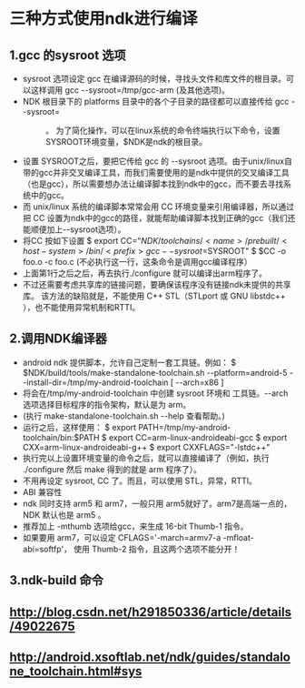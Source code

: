 # 三种方式使用ndk进行编译
## 1.gcc 的sysroot 选项
- sysroot 选项设定 gcc 在编译源码的时候，寻找头文件和库文件的根目录。可以这样调用 gcc --sysroot=/tmp/gcc-arm (及其他选项)。
- NDK 根目录下的 platforms 目录中的各个子目录的路径都可以直接传给 gcc --sysroot=<dir>。
为了简化操作，可以在linux系统的命令终端执行以下命令，设置SYSROOT环境变量，$NDK是ndk的根目录。
- 设置 SYSROOT之后，要把它传给 gcc 的 --sysroot 选项。由于unix/linux自带的gcc并非交叉编译工具，而我们需要使用的是ndk中提供的交叉编译工具（也是gcc），所以需要想办法让编译脚本找到ndk中的gcc，而不要去寻找系统中的gcc。
- 而 unix/linux 系统的编译脚本常常会用 CC 环境变量来引用编译器，所以通过把 CC 设置为ndk中的gcc的路径，就能帮助编译脚本找到正确的gcc（我们还能顺便加上--sysroot选项）。
- 将CC 按如下设置
$  export CC="$NDK/toolchains/<name>/prebuilt/<host-system>/bin/<prefix>gcc --sysroot=$SYSROOT"
$ $CC -o foo.o -c foo.c  (不必执行这一行，这条命令是调用gcc编译程序）
- 上面第1行之后之后，再去执行./configure 就可以编译出arm程序了。
- 不过还需要考虑共享库的链接问题，要确保该程序没有链接ndk未提供的共享库。
该方法的缺陷就是，不能使用 C++ STL（STLport 或 GNU libstdc++ ），也不能使用异常机制和RTTI。

## 2.调用NDK编译器
- android ndk 提供脚本，允许自己定制一套工具链。例如：
$ $NDK/build/tools/make-standalone-toolchain.sh --platform=android-5 --install-dir=/tmp/my-android-toolchain [ --arch=x86 ]
- 将会在/tmp/my-android-toolchain 中创建 sysroot 环境和 工具链。--arch 选项选择目标程序的指令架构，默认是为 arm。
- (执行 make-standalone-toolchain.sh --help 查看帮助。)
- 运行之后，这样使用：
$ export PATH=/tmp/my-android-toolchain/bin:$PATH
$ export CC=arm-linux-androideabi-gcc
$ export CXX=arm-linux-androideabi-g++
$ export CXXFLAGS="-lstdc++"
- 执行完以上设置环境变量的命令之后，就可以直接编译了（例如，执行 ./configure 然后 make 得到的就是 arm 程序了）。
- 不用再设定 sysroot, CC 了。而且，可以使用 STL，异常，RTTI。
- ABI 兼容性
- ndk 同时支持 arm5 和 arm7，一般只用 arm5就好了。arm7是高端一点的，NDK 默认也是 arm5 。
- 推荐加上 -mthumb 选项给gcc，来生成 16-bit Thumb-1 指令。
- 如果要用 arm7，可以设定 CFLAGS='-march=armv7-a -mfloat-abi=softfp'， 使用 Thumb-2 指令，且这两个选项不能分开！
## 3.ndk-build 命令
## http://blog.csdn.net/h291850336/article/details/49022675
## http://android.xsoftlab.net/ndk/guides/standalone_toolchain.html#sys
